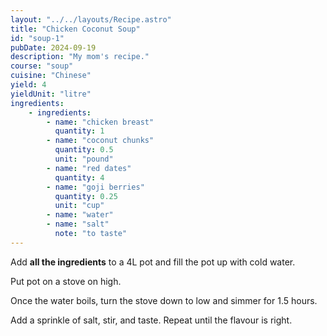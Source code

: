 ```yaml
---
layout: "../../layouts/Recipe.astro"
title: "Chicken Coconut Soup"
id: "soup-1"
pubDate: 2024-09-19
description: "My mom's recipe."
course: "soup"
cuisine: "Chinese"
yield: 4
yieldUnit: "litre"
ingredients:
    - ingredients:
        - name: "chicken breast"
          quantity: 1
        - name: "coconut chunks"
          quantity: 0.5
          unit: "pound"
        - name: "red dates"
          quantity: 4
        - name: "goji berries"
          quantity: 0.25
          unit: "cup"
        - name: "water"
        - name: "salt"
          note: "to taste"
---
```

Add **all the ingredients** to a 4L pot and fill the pot up with cold water.

Put pot on a stove on high.

Once the water boils, turn the stove down to low and simmer for 1.5 hours.

Add a sprinkle of salt, stir, and taste. Repeat until the flavour is right.